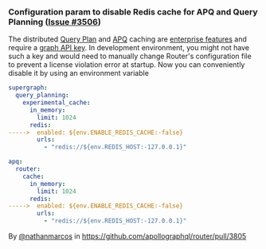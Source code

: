 ### Configuration param to disable Redis cache for APQ and Query Planning ([Issue #3506](https://github.com/apollographql/router/issues/3506))

The distributed [Query Plan](https://www.apollographql.com/docs/router/configuration/distributed-caching#distributed-query-plan-caching) and [APQ](https://www.apollographql.com/docs/router/configuration/distributed-caching#distributed-apq-caching) caching are [enterprise features](https://www.apollographql.com/docs/router/enterprise-features/) and require a [graph API key](https://www.apollographql.com/docs/graphos/api-keys/#graph-api-keys). In development environment, you might not have such a key and would need to manually change Router's configuration file to prevent a license violation error at startup. Now you can conveniently disable it by using an environment variable

```yaml
supergraph:
  query_planning:
    experimental_cache:
      in_memory:
        limit: 1024
      redis:
----->  enabled: ${env.ENABLE_REDIS_CACHE:-false}
        urls:
          - "redis://${env.REDIS_HOST:-127.0.0.1}"

apq:
  router:
    cache:
      in_memory:
        limit: 1024
      redis:
----->  enabled: ${env.ENABLE_REDIS_CACHE:-false}
        urls:
          - "redis://${env.REDIS_HOST:-127.0.0.1}"
```

By [@nathanmarcos](https://github.com/nathanmarcos) in https://github.com/apollographql/router/pull/3805
